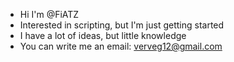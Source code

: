 - Hi I'm @FiATZ
- Interested in scripting, but I'm just getting started
- I have a lot of ideas, but little knowledge
- You can write me an email: verveg12@gmail.com

<!---
FiATZ/FiATZ is a ✨ special ✨ repository because its `README.md` (this file) appears on your GitHub profile.
You can click the Preview link to take a look at your changes.
--->
